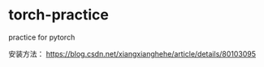 # torch-practice
practice for pytorch

安装方法：
https://blog.csdn.net/xiangxianghehe/article/details/80103095
